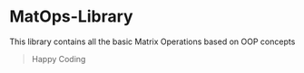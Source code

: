 # MatOps-Library
This library contains all the basic Matrix Operations based on OOP concepts
>Happy Coding 

